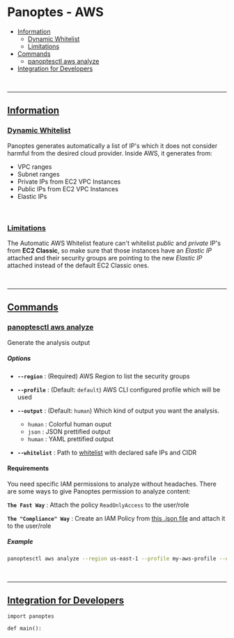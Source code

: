 # Panoptes - AWS

- [Information](README.md#info)
    - [Dynamic Whitelist](README.md#info-dynamic-whitelist)
    - [Limitations](README.md#info-limitations)
- [Commands](README.md#comm)
    - [panoptesctl aws analyze](README.md#comm-analyze)
- [Integration for Developers](README.md#integrating)


<br>

----

## [Information](#info)
### [Dynamic Whitelist](#info-dynamic-whitelist)
Panoptes generates automatically a list of IP's which it does not consider harmful from the desired cloud provider. Inside AWS, it generates from:
- VPC ranges
- Subnet ranges
- Private IPs from EC2 VPC Instances
- Public IPs from EC2 VPC Instances
- Elastic IPs

<br>

### [Limitations](#info-limitations)
The Automatic AWS Whitelist feature can't whitelist *public* and *private* IP's from **EC2 Classic**, so make sure that those instances have an *Elastic IP* attached and their security groups are pointing to the new *Elastic IP* attached instead of the default EC2 Classic ones.

<br>

----

## [Commands](#comm)

### [panoptesctl aws analyze](#comm-analyze)
Generate the analysis output
##### Options
- **```--region```** : (Required) AWS Region to list the security groups


- **```--profile```** : (Default: ```default```) AWS CLI configured profile which will be used


- **```--output```** : (Default: ```human```) Which kind of output you want the analysis.
    - ```human``` : Colorful human ouput
    - ```json``` : JSON prettified output
    - ```human``` : YAML prettified output


- **```--whitelist```** : Path to [whitelist](../whitelist_example.txt) with declared safe IPs and CIDR

#### Requirements
You need specific IAM permissions to analyze without headaches. There are some ways to give Panoptes permission to analyze content:

**```The Fast Way```** : Attach the policy ```ReadOnlyAccess``` to the user/role

**```The "Compliance" Way```** : Create an IAM Policy from [this .json file](aws_analyze_policy.json) and attach it to the user/role


##### Example
```sh
panoptesctl aws analyze --region us-east-1 --profile my-aws-profile --output yml --whitelist /path/to/my/whitelist.txt
```

<br>

----

## [Integration for Developers](#integrating)
```python]
import panoptes

def main():
    
```
